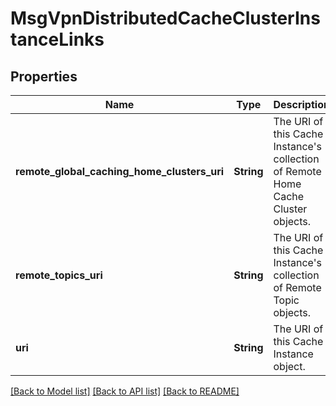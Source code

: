 # MsgVpnDistributedCacheClusterInstanceLinks

## Properties
Name | Type | Description | Notes
------------ | ------------- | ------------- | -------------
**remote_global_caching_home_clusters_uri** | **String** | The URI of this Cache Instance&#39;s collection of Remote Home Cache Cluster objects. | [optional] [default to null]
**remote_topics_uri** | **String** | The URI of this Cache Instance&#39;s collection of Remote Topic objects. | [optional] [default to null]
**uri** | **String** | The URI of this Cache Instance object. | [optional] [default to null]

[[Back to Model list]](../README.md#documentation-for-models) [[Back to API list]](../README.md#documentation-for-api-endpoints) [[Back to README]](../README.md)


